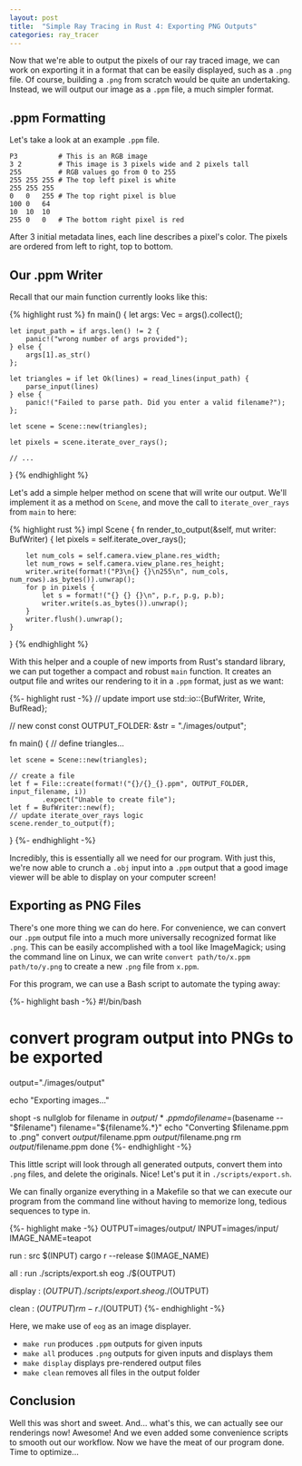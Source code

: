 ```yaml
---
layout: post
title:  "Simple Ray Tracing in Rust 4: Exporting PNG Outputs"
categories: ray_tracer
---
```


Now that we're able to output the pixels of our ray traced image,
we can work on exporting it in a format that can be easily displayed,
such as a `.png` file. Of course, building a `.png` from scratch
would be quite an undertaking. Instead, we will output our
image as a `.ppm` file, a much simpler format.

## .ppm Formatting

Let's take a look at an example `.ppm` file.

```
P3          # This is an RGB image
3 2         # This image is 3 pixels wide and 2 pixels tall
255         # RGB values go from 0 to 255
255 255 255 # The top left pixel is white
255 255 255 
0   0   255 # The top right pixel is blue
100 0   64
10  10  10
255 0   0   # The bottom right pixel is red
```

After 3 initial metadata lines,
each line describes a pixel's color.
The pixels are ordered from left to right, top to bottom.

## Our .ppm Writer

Recall that our main function currently looks like this:

{% highlight rust %}
fn main() {
    let args: Vec<String> = args().collect();

    let input_path = if args.len() != 2 {
        panic!("wrong number of args provided");
    } else {
        args[1].as_str()
    };

    let triangles = if let Ok(lines) = read_lines(input_path) {
        parse_input(lines)
    } else {
        panic!("Failed to parse path. Did you enter a valid filename?");
    };

    let scene = Scene::new(triangles);

    let pixels = scene.iterate_over_rays();

    // ...
}
{% endhighlight %}

Let's add a simple helper method on scene that will write our output.
We'll implement it as a method on `Scene`, and move the
call to `iterate_over_rays` from `main` to here:

{% highlight rust %}
impl Scene {
    fn render_to_output(&self, mut writer: BufWriter<File>) {
        let pixels = self.iterate_over_rays();

        let num_cols = self.camera.view_plane.res_width;
        let num_rows = self.camera.view_plane.res_height;
        writer.write(format!("P3\n{} {}\n255\n", num_cols, num_rows).as_bytes()).unwrap();
        for p in pixels {
            let s = format!("{} {} {}\n", p.r, p.g, p.b);
            writer.write(s.as_bytes()).unwrap();
        }
        writer.flush().unwrap();
    }
}
{% endhighlight %}

With this helper and a couple of new imports
from Rust's standard library, we can put together a compact
and robust `main` function. It creates an output file
and writes our rendering to it in a `.ppm` format,
just as we want:

{%- highlight rust -%}
// update import
use std::io::{BufWriter, Write, BufRead};

// new const
const OUTPUT_FOLDER: &str = "./images/output";

fn main() {
    // define triangles...

    let scene = Scene::new(triangles);

    // create a file
    let f = File::create(format!("{}/{}_{}.ppm", OUTPUT_FOLDER, input_filename, i))
            .expect("Unable to create file");
    let f = BufWriter::new(f);
    // update iterate_over_rays logic
    scene.render_to_output(f);
}
{%- endhighlight -%}

Incredibly, this is essentially all we need for our program.
With just this, we're now able to crunch a `.obj` input
into a `.ppm` output that a good image viewer will
be able to display on your computer screen!

## Exporting as PNG Files

There's one more thing we can do here. For convenience,
we can convert our `.ppm` output file into a much
more universally recognized format like `.png`.
This can be easily accomplished with a tool
like ImageMagick; using the command line on Linux,
we can write `convert path/to/x.ppm path/to/y.png`
to create a new `.png` file from `x.ppm`.

For this program, we can use a Bash script to
automate the typing away:

{%- highlight bash -%}
#!/bin/bash
# convert program output into PNGs to be exported

output="./images/output"

echo "Exporting images..."

shopt -s nullglob
for filename in $output/*.ppm
do
  filename=$(basename -- "$filename")
  filename="${filename%.*}"
  echo "Converting $filename.ppm to .png"
  convert $output/$filename.ppm $output/$filename.png
  rm $output/$filename.ppm
done
{%- endhighlight -%}

This little script will look through all generated
outputs, convert them into `.png` files,
and delete the originals. Nice! Let's put
it in `./scripts/export.sh`.

We can finally organize everything in a Makefile
so that we can execute our program from
the command line without having to memorize long,
tedious
sequences to type in.

{%- highlight make -%}
OUTPUT=images/output/
INPUT=images/input/
IMAGE_NAME=teapot

run : src $(INPUT)
	cargo r --release $(IMAGE_NAME)

all : run
	./scripts/export.sh
	eog ./$(OUTPUT)

display : $(OUTPUT)
	./scripts/export.sh
	eog ./$(OUTPUT)

clean : $(OUTPUT)
	rm -r ./$(OUTPUT)
{%- endhighlight -%}

Here, we make use of `eog` as an image displayer.

* `make run` produces `.ppm` outputs for given inputs
* `make all` produces `.png` outputs for given inputs and displays them
* `make display` displays pre-rendered output files
* `make clean` removes all files in the output folder

## Conclusion

Well this was short and sweet. And... what's this,
we can actually see our renderings now! Awesome!
And we even added some convenience scripts
to smooth out our workflow.
Now we have the meat of our program done. Time to optimize...